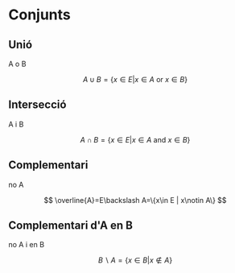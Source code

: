 # Conjunts

## Unió

A o B

$$
 A\cup B=\{x\in E | x\in A \text{ or } x \in B\}
$$

## Intersecció

A i B

$$
A\cap B= \{x\in E | x\in A \text{ and } x\in B\}
$$

## Complementari

no A

$$
\overline{A}=E\backslash A=\{x\in E | x\notin A\}
$$

## Complementari d'A en B

no A i en B

$$
B\backslash A=\{x\in B | x\notin A\}
$$